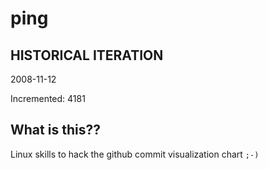 # ping

## HISTORICAL ITERATION
2008-11-12

Incremented: 4181

## What is this?? 
Linux skills to hack the github commit visualization chart `;-)`
